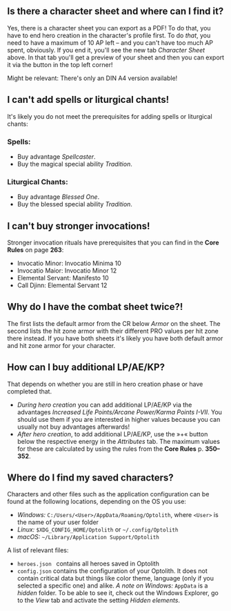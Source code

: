 ## Is there a character sheet and where can I find it?

Yes, there is a character sheet you can export as a PDF! To do that, you have to end hero creation in the character's profile first. To do *that*, you need to have a maximum of 10 AP left &ndash; and you can't have too much AP spent, obviously. If you end it, you'll see the new tab *Character Sheet* above. In that tab you'll get a preview of your sheet and then you can export it via the button in the top left corner!

Might be relevant: There's only an DIN A4 version available!

## I can't add spells or liturgical chants!

It's likely you do not meet the prerequisites for adding spells or liturgical chants:

### Spells:

- Buy advantage *Spellcaster*.
- Buy the magical special ability *Tradition*.

### Liturgical Chants:

* Buy advantage *Blessed One*.
* Buy the blessed special ability *Tradition*.

## I can't buy stronger invocations!

Stronger invocation rituals have prerequisites that you can find in the **Core Rules** on page **263**:

* Invocatio Minor: Invocatio Minima 10
* Invocatio Maior: Invocatio Minor 12
* Elemental Servant: Manifesto 10
* Call Djinn: Elemental Servant 12

## Why do I have the combat sheet twice?!

The first lists the default armor from the CR below *Armor* on the sheet. The second lists the hit zone armor with their different PRO values per hit zone there instead. If you have both sheets it's likely you have both default armor and hit zone armor for your character.

## How can I buy additional LP/AE/KP?

That depends on whether you are still in hero creation phase or have completed that.

* *During hero creation* you can add additional LP/AE/KP via the advantages *Increased Life Points/Arcane Power/Karma Points I-VII*. You should use them if you are interested in higher values because you can usually not buy advantages afterwards!
* *After hero creation*, to add additional LP/AE/KP, use the &raquo;+&laquo; button below the respective energy in the *Attributes* tab. The maximum values for these are calculated by using the rules from the **Core Rules** p. **350&ndash;352**.

## Where do I find my saved characters?

Characters and other files such as the application configuration can be found at the following locations, depending on the OS you use:

- *Windows:* `C:/Users/<User>/AppData/Roaming/Optolith`, where `<User>` is the name of your user folder
- *Linux:* `$XDG_CONFIG_HOME/Optolith` or `~/.config/Optolith`
- *macOS:* `~/Library/Application Support/Optolith`

A list of relevant files:

- `heroes.json ` contains all heroes saved in Optolith
- `config.json` contains the configuration of your Optolith. It does not contain critical data but things like color theme, language (only if you selected a specific one) and alike.
  *A note on Windows:* `AppData` is a *hidden* folder. To be able to see it, check out the Windows Explorer, go to the *View* tab and activate the setting *Hidden elements*.